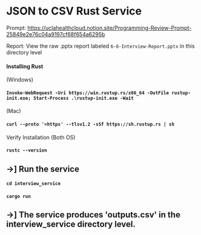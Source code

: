 # JSON to CSV Rust Service 

Prompt: https://uclahealthcloud.notion.site/Programming-Review-Prompt-25849e2e76c04a9197cf68f654a6295b

Report: View the raw .pptx report labeled `6-6-Interview-Report.pptx` in this directory level

#### Installing Rust 

(Windows)

#### `Invoke-WebRequest -Uri https://win.rustup.rs/x86_64 -OutFile rustup-init.exe; Start-Process .\rustup-init.exe -Wait`

(Mac)

#### `curl --proto '=https' --tlsv1.2 -sSf https://sh.rustup.rs | sh`

Verify Installation (Both OS)

#### `rustc --version`

## ->] Run the service 

#### `cd interview_service`

#### `cargo run`

## ->] The service produces 'outputs.csv' in the interview_service directory level.
